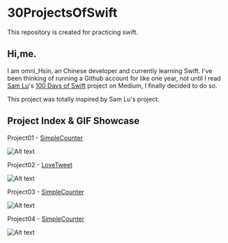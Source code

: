 # 30ProjectsOfSwift
This repository is created for practicing swift.

## Hi,me.

I am omni_Hsin, an Chinese developer and currently learning Swift. I've been thinking of running a Github account for like one year, not until I read [Sam Lu](https://twitter.com/samvlu)'s [100 Days of Swift](http://samvlu.com/index.html) project on Medium, I finally decided to do so.

This project was totally inspired by Sam Lu's project.

## Project Index & GIF Showcase

Project01 - [SimpleCounter](https://github.com/iAronTalk/30ProjectsOfSwift/tree/master/SimpleCounter)

![Alt text](https://github.com/iAronTalk/30ProjectsOfSwift/blob/master/SimpleCounter/SimpleCounter.gif?raw=true)

Project02 - [LoveTweet](https://github.com/iAronTalk/30ProjectsOfSwift/tree/master/LoveTweet)

![Alt text](https://github.com/iAronTalk/30ProjectsOfSwift/blob/master/LoveTweet/LoveTweet.gif?raw=true)

Project03 - [SimpleCounter](https://github.com/iAronTalk/30ProjectsOfSwift/tree/master/TwitterSplash)

![Alt text](https://github.com/iAronTalk/30ProjectsOfSwift/blob/master/SimpleCounter/TwitterSplash.gif?raw=true)

Project04 - [SimpleCounter](https://github.com/iAronTalk/30ProjectsOfSwift/tree/master/CollectionAnimation)

![Alt text](https://github.com/iAronTalk/30ProjectsOfSwift/blob/master/SimpleCounter/CollectionAnimation.gif?raw=true)
